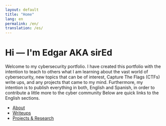 ```yaml
---
layout: default
title: "Home"
lang: en
permalink: /en/
translation: /es/
---
```



# Hi — I'm Edgar AKA sirEd
Welcome to my cybersecurity portfolio. I have created this portfolio with the intention to teach to others what I am learning about the vast world of cybersecurity, new topics that can be of interest, Capture The Flags (CTFs) write ups, and any projects that came to my mind. Furthermore, my intention is to publish everything in both, English and Spanish, in order to contribute a little more to the cyber community
Below are quick links to the English sections.
- [About](/en/about/)
- [Writeups](/en/writeups/)
- [Projects & Research](/en/projects/)
